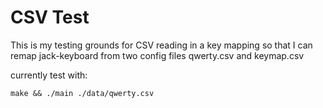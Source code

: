 # CSV Test

This is my testing grounds for CSV reading in a key mapping so that I can remap jack-keyboard from two config files qwerty.csv and keymap.csv

currently test with:

```shell
make && ./main ./data/qwerty.csv
```